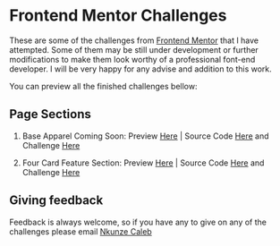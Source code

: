 # Frontend Mentor Challenges

These are some of the challenges from [Frontend Mentor](https://frontendmentor.io/) that I have attempted. Some of them may be still under development or further modifications to make them look worthy of a professional font-end developer. I will be very happy for any advise and addition to this work.

You can preview all the finished challenges bellow:

## Page Sections

1. Base Apparel Coming Soon: Preview [Here](https://cank-frontend.netlify.app/base-apparel-coming-soon-page/)
                            | Source Code [Here](https://github.com/Cank256/Frontend-Mentor-Challenges/tree/master/base-apparel-coming-soon-page) and Challenge [Here](https://www.frontendmentor.io/challenges/base-apparel-coming-soon-page-5d46b47f8db8a7063f9331a0)

2. Four Card Feature Section: Preview [Here](https://cank-frontend.netlify.app/four-card-feature-section/)
                             | Source Code [Here](https://github.com/Cank256/Frontend-Mentor-Challenges/tree/master/four-card-feature-section) and Challenge [Here](https://www.frontendmentor.io/challenges/four-card-feature-section-weK1eFYK)


## Giving feedback

Feedback is always welcome, so if you have any to give on any of the challenges please email [Nkunze Caleb](mailto:nkunzecaleb@gmail.com)